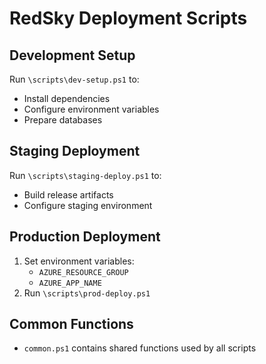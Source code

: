 # RedSky Deployment Scripts

## Development Setup
Run `\scripts\dev-setup.ps1` to:
- Install dependencies
- Configure environment variables
- Prepare databases

## Staging Deployment
Run `\scripts\staging-deploy.ps1` to:
- Build release artifacts
- Configure staging environment

## Production Deployment
1. Set environment variables:
   - `AZURE_RESOURCE_GROUP`
   - `AZURE_APP_NAME`
2. Run `\scripts\prod-deploy.ps1`

## Common Functions
- `common.ps1` contains shared functions used by all scripts
